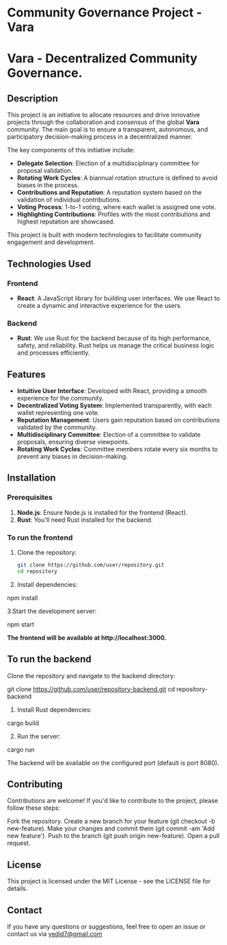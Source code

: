 # Community Governance Project - Vara
# Vara - Decentralized Community Governance.



## Description

This project is an initiative to allocate resources and drive innovative projects through the collaboration and consensus of the global **Vara** community. The main goal is to ensure a transparent, autonomous, and participatory decision-making process in a decentralized manner.

The key components of this initiative include:

- **Delegate Selection**: Election of a multidisciplinary committee for proposal validation.
- **Rotating Work Cycles**: A biannual rotation structure is defined to avoid biases in the process.
- **Contributions and Reputation**: A reputation system based on the validation of individual contributions.
- **Voting Process**: 1-to-1 voting, where each wallet is assigned one vote.
- **Highlighting Contributions**: Profiles with the most contributions and highest reputation are showcased.

This project is built with modern technologies to facilitate community engagement and development.

## Technologies Used

### Frontend

- **React**: A JavaScript library for building user interfaces. We use React to create a dynamic and interactive experience for the users.

### Backend

- **Rust**: We use Rust for the backend because of its high performance, safety, and reliability. Rust helps us manage the critical business logic and processes efficiently.

## Features

- **Intuitive User Interface**: Developed with React, providing a smooth experience for the community.
- **Decentralized Voting System**: Implemented transparently, with each wallet representing one vote.
- **Reputation Management**: Users gain reputation based on contributions validated by the community.
- **Multidisciplinary Committee**: Election of a committee to validate proposals, ensuring diverse viewpoints.
- **Rotating Work Cycles**: Committee members rotate every six months to prevent any biases in decision-making.

## Installation

### Prerequisites

1. **Node.js**: Ensure Node.js is installed for the frontend (React).
2. **Rust**: You'll need Rust installed for the backend.

### To run the frontend

1. Clone the repository:
   ```bash
   git clone https://github.com/user/repository.git
   cd repository

2.   Install dependencies:

npm install

3.Start the development server:

npm start


**The frontend will be available at http://localhost:3000.**

## To run the backend
Clone the repository and navigate to the backend directory:

git clone https://github.com/user/repository-backend.git
cd repository-backend

1. Install Rust dependencies:

cargo build

2. Run the server:

cargo run

The backend will be available on the configured port (default is port 8080).

## Contributing
Contributions are welcome! If you'd like to contribute to the project, please follow these steps:

 Fork the repository.
Create a new branch for your feature (git checkout -b new-feature).
Make your changes and commit them (git commit -am 'Add new feature').
Push to the branch (git push origin new-feature).
Open a pull request.

## License
This project is licensed under the MIT License - see the LICENSE file for details.

## Contact
If you have any questions or suggestions, feel free to open an issue or contact us via yedid7@gmail.com
